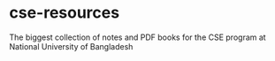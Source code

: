 # cse-resources
The biggest collection of notes and PDF books for the CSE program at National University of Bangladesh
